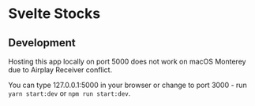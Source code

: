 # Svelte Stocks

## Development

Hosting this app locally on port 5000 does not work on macOS Monterey due to Airplay Receiver conflict.

You can type 127.0.0.1:5000 in your browser or change to port 3000 - run `yarn start:dev` or `npm run start:dev`.